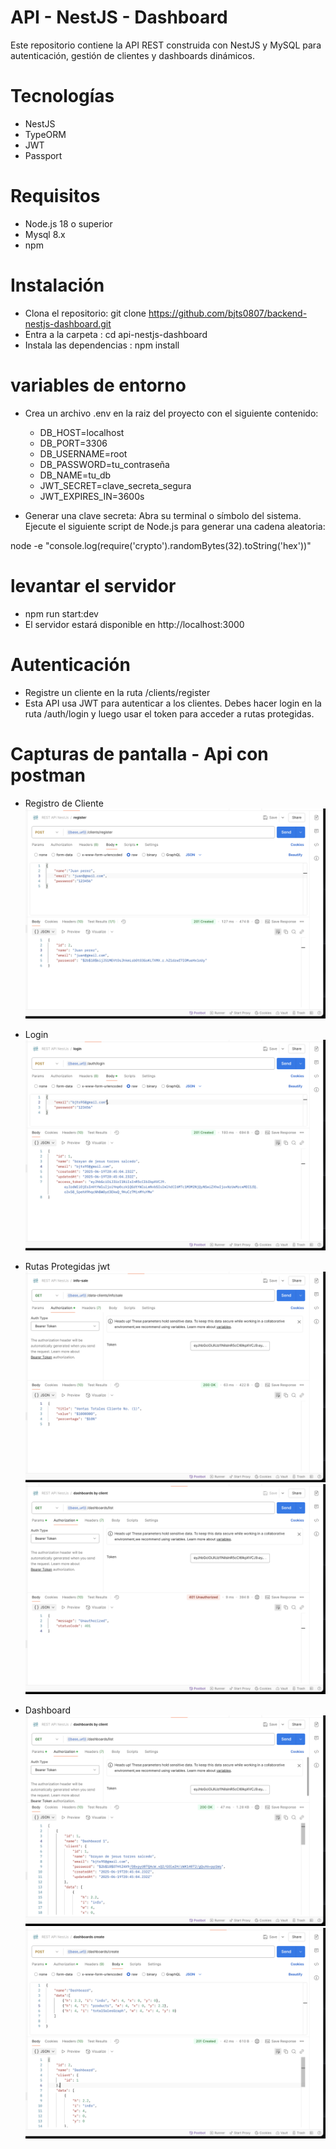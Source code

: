 # API - NestJS - Dashboard

Este repositorio contiene la API REST construida con NestJS y MySQL para autenticación, gestión de clientes y dashboards dinámicos.

# Tecnologías

- NestJS
- TypeORM
- JWT
- Passport

# Requisitos

- Node.js 18 o superior
- Mysql 8.x
- npm 

# Instalación 
- Clona el repositorio: git clone https://github.com/bjts0807/backend-nestjs-dashboard.git
- Entra a la carpeta : cd api-nestjs-dashboard
- Instala las dependencias : npm install

# variables de entorno
- Crea un archivo .env en la raiz del proyecto con el siguiente contenido:

  - DB_HOST=localhost
  - DB_PORT=3306
  - DB_USERNAME=root
  - DB_PASSWORD=tu_contraseña
  - DB_NAME=tu_db
  - JWT_SECRET=clave_secreta_segura
  - JWT_EXPIRES_IN=3600s

- Generar una clave secreta: 
Abra su terminal o símbolo del sistema.
Ejecute el siguiente script de Node.js para generar una cadena aleatoria:

node -e "console.log(require('crypto').randomBytes(32).toString('hex'))"

# levantar el servidor

- npm run start:dev
- El servidor estará disponible en http://localhost:3000

# Autenticación

- Registre un cliente en la ruta /clients/register
- Esta API usa JWT para autenticar a los clientes. Debes hacer login en la ruta /auth/login y luego usar el token para acceder a rutas protegidas.

# Capturas de pantalla - Api con postman

- Registro de Cliente
![route register](/screenShots/register.png)

- Login 
![route login](/screenShots/login.png)

- Rutas Protegidas jwt  
![data clients](/screenShots/dataClientValidate.png)
![dashboard](/screenShots/dashboardProtected.png)

- Dashboard 
![dashboard list](/screenShots/dashboardList.png)
![dashboard create](/screenShots/dashboardCreate.png)








